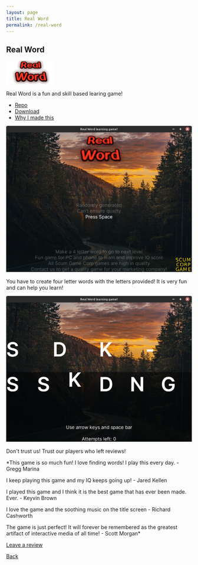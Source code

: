 ```yaml
---
layout: page
title: Real Word
permalink: /real-word
---
```


## Real Word
![enter image description here](https://raw.githubusercontent.com/RayTheNoob/real-word/main/assets/title.png)

Real Word is a fun and skill based learing game!

- [Repo](https://github.com/RayTheNoob/real-word)
- [Download](https://raythenoob.github.io/website/real-word/downloads)
- [Why I made this](https://raythenoob.github.io/website/real-word/why/)

![Real Word](https://raw.githubusercontent.com/RayTheNoob/real-word/main/assets/Screenshot1.png)

You have to create four letter words with the letters provided!
It is very fun and can help you learn!

![Real Word](https://raw.githubusercontent.com/RayTheNoob/real-word/main/assets/Screenshot2.png)

Don't trust us! Trust our players who left reviews!

   

*This game is so much fun! I love finding words! I play this every day. - Gregg Marina

I keep playing this game and my IQ keeps going up! - Jared Kellen

I played this game and I think it is the best game that has ever been made. Ever. - Keyvin Brown

I love the game and the soothing music on the title screen - Richard Cashworth

The game is just perfect! It will forever be remembered as the greatest artifact of interactive media of all time! - Scott Morgan*

[Leave a review](https://raythenoob.github.io/website/real-word/post)

[Back](https://raythenoob.github.io/website/)
